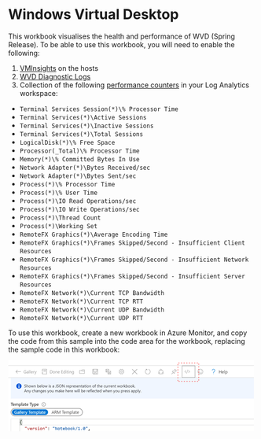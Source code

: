 # Windows Virtual Desktop

This workbook visualises the health and performance of WVD (Spring Release). To be able to use this workbook, you will need to enable the following:

1. [VMInsights](https://docs.microsoft.com/en-us/azure/azure-monitor/insights/vminsights-enable-overview) on the hosts
2. [WVD Diagnostic Logs](https://docs.microsoft.com/en-us/azure/virtual-desktop/diagnostics-log-analytics#push-diagnostics-data-to-your-workspace)
3. Collection of the following [performance counters](https://docs.microsoft.com/en-us/azure/azure-monitor/platform/data-sources-performance-counters) in your Log Analytics workspace:

* `Terminal Services Session(*)\% Processor Time`
* `Terminal Services(*)\Active Sessions`
* `Terminal Services(*)\Inactive Sessions`
* `Terminal Services(*)\Total Sessions`
* `LogicalDisk(*)\% Free Space`
* `Processor(_Total)\% Processor Time`
* `Memory(*)\% Committed Bytes In Use`
* `Network Adapter(*)\Bytes Received/sec`
* `Network Adapter(*)\Bytes Sent/sec`
* `Process(*)\% Processor Time`
* `Process(*)\% User Time`
* `Process(*)\IO Read Operations/sec`
* `Process(*)\IO Write Operations/sec`
* `Process(*)\Thread Count`
* `Process(*)\Working Set`
* `RemoteFX Graphics(*)\Average Encoding Time`
* `RemoteFX Graphics(*)\Frames Skipped/Second - Insufficient Client Resources`
* `RemoteFX Graphics(*)\Frames Skipped/Second - Insufficient Network Resources` 
* `RemoteFX Graphics(*)\Frames Skipped/Second - Insufficient Server Resources`
* `RemoteFX Network(*)\Current TCP Bandwidth`
* `RemoteFX Network(*)\Current TCP RTT`
* `RemoteFX Network(*)\Current UDP Bandwidth` 
* `RemoteFX Network(*)\Current UDP RTT`



To use this workbook, create a new workbook in Azure Monitor, and copy the code from this sample into the code area for the workbook, replacing the sample code in this workbook:

<img src="workbook-code.png">